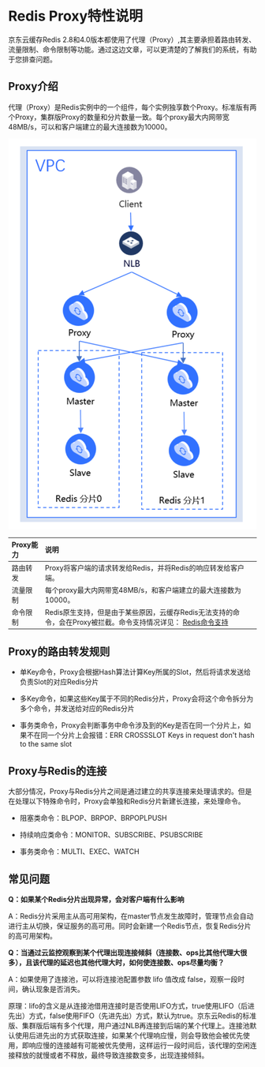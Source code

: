 #  Redis Proxy特性说明


京东云缓存Redis 2.8和4.0版本都使用了代理（Proxy）,其主要承担着路由转发、流量限制、命令限制等功能。通过这边文章，可以更清楚的了解我们的系统，有助于您排查问题。

##  Proxy介绍

代理（Proxy）是Redis实例中的一个组件，每个实例独享数个Proxy。标准版有两个Proxy，集群版Proxy的数量和分片数量一致。每个proxy最大内网带宽48MB/s，可以和客户端建立的最大连接数为10000。

![](../../../../image/Redis/Proxy-Info-1.png)

| Proxy能力 |  说明  | 
|   :--- | :---  | 
|  路由转发	|  Proxy将客户端的请求转发给Redis，并将Redis的响应转发给客户端。	| 
|  流量限制	|  每个proxy最大内网带宽48MB/s，和客户端建立的最大连接数为10000。	| 
|  命令限制	|  Redis原生支持，但是由于某些原因，云缓存Redis无法支持的命令，会在Proxy被拦截。命令支持情况详见：  [Redis命令支持](../Getting-Started/Command-Supported.md) 	| 


##  Proxy的路由转发规则

-  单Key命令，Proxy会根据Hash算法计算Key所属的Slot，然后将请求发送给负责Slot的对应Redis分片
  
-  多Key命令，如果这些Key属于不同的Redis分片，Proxy会将这个命令拆分为多个命令，并发送给对应的Redis分片

-  事务类命令，Proxy会判断事务中命令涉及到的Key是否在同一个分片上，如果不在同一个分片上会报错：ERR CROSSSLOT Keys in request don't hash to the same slot


##  Proxy与Redis的连接

大部分情况，Proxy与Redis分片之间是通过建立的共享连接来处理请求的。但是在处理以下特殊命令时，Proxy会单独和Redis分片新建长连接，来处理命令。

-  阻塞类命令：BLPOP、BRPOP、BRPOPLPUSH

-  持续响应类命令：MONITOR、SUBSCRIBE、PSUBSCRIBE

-  事务类命令：MULTI、EXEC、WATCH


##  常见问题

**Q：如果某个Redis分片出现异常，会对客户端有什么影响**

A：Redis分片采用主从高可用架构，在master节点发生故障时，管理节点会自动进行主从切换，保证服务的高可用。同时会新建一个Redis节点，恢复Redis分片的高可用架构。

**Q：当通过云监控观察到某个代理出现连接倾斜（连接数、ops比其他代理大很多），且该代理的延迟也其他代理大时，如何使连接数、ops尽量均衡？**

A：如果使用了连接池，可以将连接池配置参数 lifo 值改成 false，观察一段时间，确认现象是否消失。

原理：lifo的含义是从连接池借用连接时是否使用LIFO方式，true使用LIFO（后进先出）方式，false使用FIFO（先进先出）方式，默认为true。京东云Redis的标准版、集群版后端有多个代理，用户通过NLB再连接到后端的某个代理上。连接池默认使用后进先出的方式获取连接，如果某个代理响应慢，则会导致他会被优先使用，即响应慢的连接越有可能被优先使用，这样运行一段时间后，该代理的空闲连接释放的就慢或者不释放，最终导致连接数变多，出现连接倾斜。





